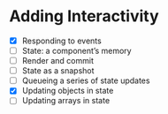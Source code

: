 # Adding Interactivity

- [x] Responding to events
- [ ] State: a component’s memory
- [ ] Render and commit
- [ ] State as a snapshot
- [ ] Queueing a series of state updates
- [x] Updating objects in state
- [ ] Updating arrays in state
